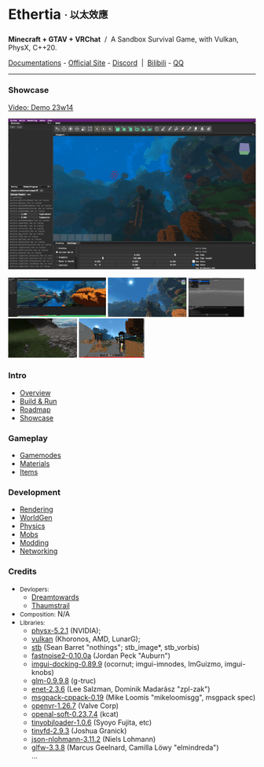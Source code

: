 <!-- <img height="130" align="right" src="https://github.com/Dreamtowards/Ethertia/raw/main/run/screenshots/_figures/ethertia-poster0225d4-lres.jpg"> -->

# Ethertia <sub><sup>· 以太效應</sup></sub>

__Minecraft + GTAV + VRChat__ &nbsp;/&nbsp; A Sandbox Survival Game, with Vulkan, PhysX, C++20.

[Documentations](https://docs.ethertia.com) - 
[Official Site](https://ethertia.com) - 
[Discord](https://discord.gg/2gzHbuXF) &nbsp;|&nbsp;
[Bilibili](https://space.bilibili.com/19483166) - 
[QQ](https://jq.qq.com/?_wv=1027&k=tgM29oDM)

---


### Showcase

[Video: Demo 23w14](https://www.bilibili.com/video/BV1ov4y1H7Eo)

![](https://raw.githubusercontent.com/Dreamtowards/Ethertia/main/run/screenshots/qs230402.png)


<img style="height: 80px;" src="https://github.com/Dreamtowards/Ethertia/raw/main/run/screenshots/Screen Shot 2023-04-03 at 12.00.07 AM.png"> <img style="height: 80px;" src="https://github.com/Dreamtowards/Ethertia/raw/main/run/screenshots/qs230401.png"> <img style="height: 80px;" src="https://github.com/Dreamtowards/Ethertia/raw/main/run/screenshots/qs230310-1.png"> <img style="height: 80px;" src="https://github.com/Dreamtowards/Ethertia/raw/main/run/screenshots/qs221130.png"> <img style="height: 80px;" src="https://github.com/Dreamtowards/Ethertia/raw/main/run/screenshots/_figures/23u07.png"> 


### **Intro**

- [Overview](//docs.ethertia.com/intro)
- [Build & Run](//docs.ethertia.com/intro/build-run)
- [Roadmap](//docs.ethertia.com/intro/roadmap)
- [Showcase](//docs.ethertia.com/intro/showcase)

### **Gameplay**

- [Gamemodes]()
- [Materials]()
- [Items]()

### **Development**

- [Rendering]()
- [WorldGen]()
- [Physics]()
- [Mobs]()
- [Modding]()
- [Networking]()

### **Credits**

- <small>Devlopers:</small>   
  - [Dreamtowards](https://elytra.dev/~pris)  
  - [Thaumstrail](https://github.com/thaumstrial)
- <small>Composition:</small> N/A
- <small>Libraries:</small>   
  - [physx-5.2.1](https://github.com/NVIDIA-Omniverse/PhysX) (NVIDIA);  
  - [vulkan](https://www.vulkan.org/) (Khoronos, AMD, LunarG);   
  - [stb](https://github.com/nothings/stb) (Sean Barret "nothings"; stb_image*, stb_vorbis)  
  - [fastnoise2-0.10.0a](https://github.com/Auburn/FastNoise2) (Jordan Peck "Auburn")  
  - [imgui-docking-0.89.9](https://github.com/ocornut/imgui/tree/docking) (ocornut; imgui-imnodes, ImGuizmo, imgui-knobs)  
  - [glm-0.9.9.8](https://github.com/g-truc/glm) (g-truc)  
  - [enet-2.3.6](https://github.com/zpl-c/enet) (Lee Salzman, Dominik Madarász "zpl-zak")  
  - [msgpack-cppack-0.19](https://github.com/mikeloomisgg/cppack) (Mike Loomis "mikeloomisgg", msgpack spec)  
  - [openvr-1.26.7](https://github.com/ValveSoftware/openvr) (Valve Corp)  
  - [openal-soft-0.23.7.4](https://github.com/kcat/openal-soft) (kcat)  
  - [tinyobjloader-1.0.6](https://github.com/tinyobjloader/tinyobjloader) (Syoyo Fujita, etc)  
  - [tinyfd-2.9.3](https://github.com/native-toolkit/libtinyfiledialogs) (Joshua Granick)  
  - [json-nlohmann-3.11.2](https://github.com/nlohmann/json) (Niels Lohmann)  
  - [glfw-3.3.8](https://github.com/glfw/glfw) (Marcus Geelnard, Camilla Löwy "elmindreda")  
... 


